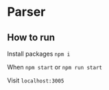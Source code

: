 # Parser

## How to run

Install packages `npm i`<br />

When `npm start` or `npm run start` <br />

Visit `localhost:3005`

